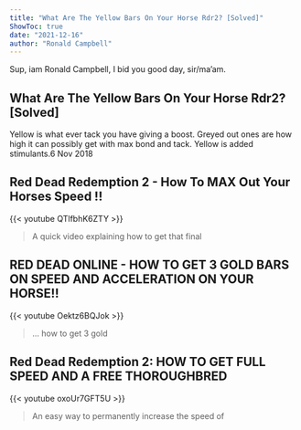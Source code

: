 ```yaml
---
title: "What Are The Yellow Bars On Your Horse Rdr2? [Solved]"
ShowToc: true 
date: "2021-12-16"
author: "Ronald Campbell" 
---
```


Sup, iam Ronald Campbell, I bid you good day, sir/ma’am.
## What Are The Yellow Bars On Your Horse Rdr2? [Solved]
Yellow is what ever tack you have giving a boost. Greyed out ones are how high it can possibly get with max bond and tack. Yellow is added stimulants.6 Nov 2018

## Red Dead Redemption 2 - How To MAX Out Your Horses Speed !!
{{< youtube QTlfbhK6ZTY >}}
>A quick video explaining how to get that final 

## RED DEAD ONLINE - HOW TO GET 3 GOLD BARS ON SPEED AND ACCELERATION ON YOUR HORSE!!
{{< youtube Oektz6BQJok >}}
>... how to get 3 gold 

## Red Dead Redemption 2: HOW TO GET FULL SPEED AND A FREE THOROUGHBRED
{{< youtube oxoUr7GFT5U >}}
>An easy way to permanently increase the speed of 

